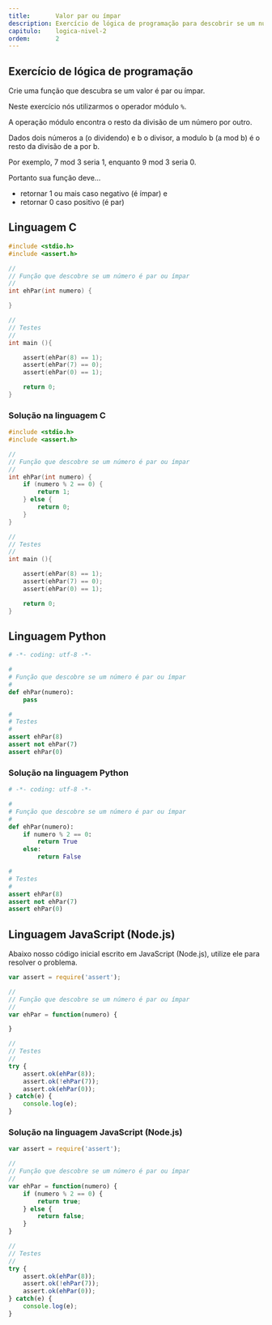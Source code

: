 ```yaml
---
title:       Valor par ou ímpar
description: Exercício de lógica de programação para descobrir se um número é par ou ímpar.
capitulo:    logica-nivel-2
ordem:       2
---
```




Exercício de lógica de programação
---
     
Crie uma função que descubra se um valor é par ou ímpar.

Neste exercício nós utilizarmos o operador módulo `%`.

A operação módulo encontra o resto da divisão de um número por outro.

Dados dois números a (o dividendo) e b o divisor, a modulo b (a mod b) é o resto da divisão de a por b. 

Por exemplo, 7 mod 3 seria 1, enquanto 9 mod 3 seria 0.

Portanto sua função deve...

- retornar 1 ou mais caso negativo (é ímpar) e
- retornar 0 caso positivo (é par)

        

Linguagem C
---


```c
#include <stdio.h>
#include <assert.h>

//
// Função que descobre se um número é par ou ímpar
//
int ehPar(int numero) {

}

//
// Testes
//
int main (){

    assert(ehPar(8) == 1);
    assert(ehPar(7) == 0);
    assert(ehPar(0) == 1);

    return 0;
}
```


### Solução na linguagem C

```c
#include <stdio.h>
#include <assert.h>

//
// Função que descobre se um número é par ou ímpar
//
int ehPar(int numero) {
    if (numero % 2 == 0) {
        return 1;
    } else {
        return 0;
    }
}

//
// Testes
//
int main (){

    assert(ehPar(8) == 1);
    assert(ehPar(7) == 0);
    assert(ehPar(0) == 1);

    return 0;
}
```

Linguagem Python
---

```python
# -*- coding: utf-8 -*-

#
# Função que descobre se um número é par ou ímpar
#
def ehPar(numero):
    pass

#
# Testes
#
assert ehPar(8)
assert not ehPar(7)
assert ehPar(0)
```


### Solução na linguagem Python


```python
# -*- coding: utf-8 -*-

#
# Função que descobre se um número é par ou ímpar
#
def ehPar(numero):
    if numero % 2 == 0:
        return True
    else:
        return False

#
# Testes
#
assert ehPar(8)
assert not ehPar(7)
assert ehPar(0)
```


Linguagem JavaScript (Node.js)
---

Abaixo nosso código inicial escrito em JavaScript (Node.js), utilize ele para resolver o problema.


```javascript
var assert = require('assert');

// 
// Função que descobre se um número é par ou ímpar
//
var ehPar = function(numero) {

}

//
// Testes
//
try {
    assert.ok(ehPar(8));
    assert.ok(!ehPar(7));
    assert.ok(ehPar(0));
} catch(e) {
    console.log(e);
}
```


### Solução na linguagem JavaScript (Node.js)


```javascript
var assert = require('assert');

// 
// Função que descobre se um número é par ou ímpar
//
var ehPar = function(numero) {
    if (numero % 2 == 0) {
        return true;
    } else {
        return false;
    }
}

//
// Testes
//
try {
    assert.ok(ehPar(8));
    assert.ok(!ehPar(7));
    assert.ok(ehPar(0));
} catch(e) {
    console.log(e);
}
``` 


